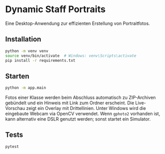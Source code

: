 # Dynamic Staff Portraits

Eine Desktop-Anwendung zur effizienten Erstellung von Portraitfotos.

## Installation

```bash
python -m venv venv
source venv/bin/activate  # Windows: venv\Scripts\activate
pip install -r requirements.txt
```

## Starten

```bash
python -m app.main
```

Fotos einer Klasse werden beim Abschluss automatisch zu ZIP-Archiven gebündelt
und ein Hinweis mit Link zum Ordner erscheint. Die Live-Vorschau zeigt ein
Overlay mit Drittellinien.
Unter Windows wird die eingebaute Webcam via OpenCV verwendet. Wenn `gphoto2`
vorhanden ist, kann alternativ eine DSLR genutzt werden; sonst startet ein
Simulator.

## Tests

```bash
pytest
```
